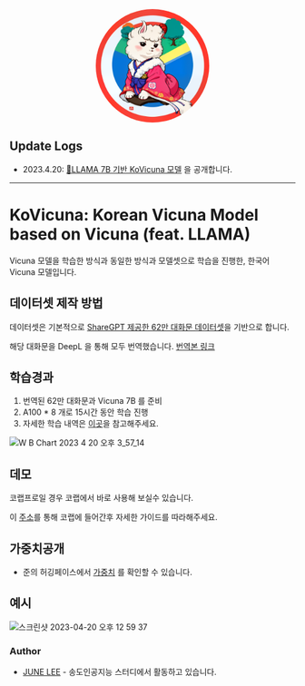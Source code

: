 <p align="center" width="100%">
<img src="assets/logo.png" alt="KoVicuna icon" style="width: 200px; height:200px; display: block; margin: auto; border-radius: 50%;">
</p>

## Update Logs

- 2023.4.20: [🤗LLAMA 7B 기반 KoVicuna 모델](https://huggingface.co/junelee/ko_vicuna_7b) 을 공개합니다.

---

# KoVicuna: Korean Vicuna Model based on Vicuna (feat. LLAMA)

Vicuna 모델을 학습한 방식과 동일한 방식과 모델셋으로 학습을 진행한, 한국어 Vicuna 모델입니다.

## 데이터셋 제작 방법

데이터셋은 기본적으로 [ShareGPT 제공한 62만 대화문 데이터셋](https://huggingface.co/datasets/anon8231489123/ShareGPT_Vicuna_unfiltered)을 기반으로 합니다.

해당 대화문을 DeepL 을 통해 모두 번역했습니다. [번역본 링크](https://huggingface.co/datasets/junelee/sharegpt_deepl_ko)

## 학습경과

1. 번역된 62만 대화문과 Vicuna 7B 를 준비
2. A100 * 8 개로 15시간 동안 학습 진행
3. 자세한 학습 내역은 [이곳](https://github.com/melodysdreamj/KoVicuna/blob/main/assets/KoVicuna%20training%20Report%20_%20huggingface%20%E2%80%93%20Weights%20%26%20Biases.pdf)을 참고해주세요.

<img width="300" alt="W B Chart 2023  4  20  오후 3_57_14" src="https://user-images.githubusercontent.com/21379657/233285808-f6e5514a-107a-4392-ac21-2ea631fce2c2.png">


## 데모
코랩프로일 경우 코랩에서 바로 사용해 보실수 있습니다.

이 [주소](https://colab.research.google.com/drive/1EOFuhdkE5IjRKaSZOZDwhDicXU1cUE5f?usp=sharing)를 통해 코랩에 들어간후 자세한 가이드를 따라해주세요.

## 가중치공개

- 준의 허깅페이스에서 [가중치](https://huggingface.co/junelee/ko_vicuna_7b) 를 확인할 수 있습니다.

## 예시

<img width="742" alt="스크린샷 2023-04-20 오후 12 59 37" src="https://user-images.githubusercontent.com/21379657/233285899-57e350b1-c0cd-4a5d-95e2-dda2376d2947.png">


### Author
- [JUNE LEE](https://github.com/melodysdreamj) - 송도인공지능 스터디에서 활동하고 있습니다.

